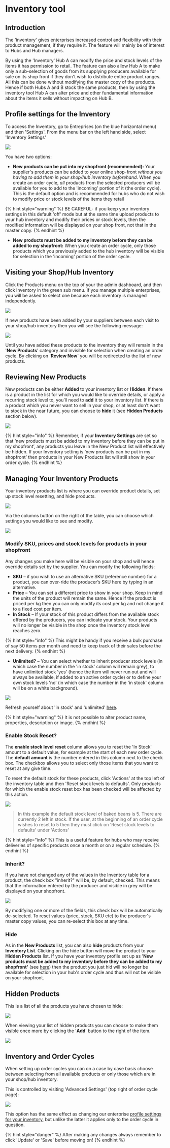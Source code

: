 # Inventory tool

## Introduction

The 'inventory' gives enterprises increased control and flexibility with their product management, if they require it. The feature will mainly be of interest to Hubs and Hub managers.

By using the 'Inventory' Hub A can modify the price and stock levels of the items it has permission to retail.  The feature can also allow Hub A to make only a sub-selection of goods from its supplying producers available for sale on its shop front if they don't wish to distribute entire product ranges.  All this can be done without modifying the master copy of the products. Hence if both Hubs A and B stock the same products, then by using the inventory tool Hub A can alter price and other fundamental information about the items it sells without impacting on Hub B.

## Profile settings for the Inventory

To access the Inventory, go to Entreprises (on the blue horizontal menu) and then 'Settings'. From the menu bar on the left hand side, select 'Inventory Settings'

![](../../.gitbook/assets/inventory-settings.png)

You have two options:&#x20;

* **New products can be put into my shopfront (recommended):** Your supplier's products can be added to your online shop-front _without you having to add them in your shop/hub inventory beforehand_. When you create an order cycle, _all_ products from the selected producers will be available for you to add to the 'incoming' portion of it (the order cycle). \
  This is the default option and is recommended for hubs who do not wish to modify price or stock levels of the items they retail

{% hint style="warning" %}
BE CAREFUL- if you keep your inventory settings in this default 'off' mode but at the same time upload products to your hub inventory and modify their prices or stock levels, then the modified information will be displayed on your shop front, not that in the master copy.
{% endhint %}

* **New products must be added to my inventory before they can be added to my shopfront:** When you create an order cycle, only those products which you previously added to the hub inventory will be visible for selection in the 'incoming' portion of the order cycle.

## Visiting your Shop/Hub Inventory&#x20;

Click the Products menu on the top of your the admin dashboard, and then click Inventory in the green sub menu. If you manage multiple enterprises, you will be asked to select one because each inventory is managed independently.

![](../../.gitbook/assets/inventory1.jpg)

If new products have been added by your suppliers between each visit to your shop/hub inventory then you will see the following message:

![](../../.gitbook/assets/new-products-alert.png)

Until you have added these products to the inventory they will remain in the '**New Products**' category and invisible for selection when creating an order cycle. By clicking on '**Review Now**' you will be redirected to the list of new products.&#x20;

## Reviewing New Products

New products can be either **Added** to your inventory list or **Hidden**. If there is a product in the list for which you would like to override details, or apply a recurring stock level to, you’ll need to **add** it to your inventory list. If there is a product which you never want to sell in your shop, or at least don’t want to stock in the near future, you can choose to **hide** it (see **Hidden Products** section below).

![](../../.gitbook/assets/new-products.png)

{% hint style="info" %}
Remember, if your **Inventory Settings** are set so that ‘new products must be added to my inventory before they can be put in my shopfront’, any products you leave in the New Product list will effectively be hidden. If your Inventory setting is ‘new products can be put in my shopfront’ then products in your New Products list will still show in your order cycle.
{% endhint %}

## Managing Your Inventory Products

Your inventory products list is where you can override product details, set up stock level resetting, and hide products.&#x20;

![](../../.gitbook/assets/viewing-inventory-settings.png)

Via the columns button on the right of the table, you can choose which settings you would like to see and modify.

![](../../.gitbook/assets/columns-1.png)

### Modify SKU, prices and stock levels for products in your shopfront

Any changes you make here will be visible on your shop and will hence override details set by the supplier. You can modify the following fields:&#x20;

* **SKU** – if you wish to use an alternative SKU (reference number) for a product, you can over-ride the producer’s SKU here by typing in an alternative.
* **Price** – You can set a different price to show in your shop. Keep in mind the units of the product will remain the same. Hence if the product is priced per kg then you can only modify its cost per kg and not change it to a fixed cost per item.
* **In Stock** – If your stock of this product differs from the available stock offered by the producers, you can indicate your stock. Your products will no longer be visible in the shop once the inventory stock level reaches zero.

{% hint style="info" %}
This might be handy if you receive a bulk purchase of say 50 items per month and need to keep track of their sales before the next delivery.&#x20;
{% endhint %}

* **Unlimited?** – You can select whether to inherit producer stock levels (in which case the number in the 'in stock' column will remain grey), to have unlimited stock 'yes' (hence the item will never run out and will always be available, if added to an active order cycle) or to define your own stock levels 'no' (in which case the number in the 'in stock' column will be on a white background).

![](../../.gitbook/assets/inventorystock.jpg)

Refresh yourself about 'in stock' and 'unlimited' [here](products.md#adding-products).

{% hint style="warning" %}
It is not possible to alter product name, properties, description or image.
{% endhint %}

### Enable Stock Reset?

The **enable stock level reset** column allows you to reset the 'In Stock' amount to a default value, for example at the start of each new order cycle. The **default amount** is the number entered in this column next to the check box. The checkbox allows you to select only those items that you want to reset at any give time.&#x20;

To reset the default stock for these products, click 'Actions' at the top left of the inventory table and then 'Reset stock levels to defaults'. Only products for which the enable stock reset box has been checked will be affected by this action.&#x20;

![](../../.gitbook/assets/inventorystockreset.jpg)

> In this example the default stock level of baked beans is 5. There are currently 2 left in stock. If the user, at the beginning of an order cycle wishes to reset to 5 then they must click on 'Reset stock levels to defaults' under 'Actions'

{% hint style="info" %}
This is a useful feature for hubs who may receive deliveries of specific products once a month or on a regular schedule.&#x20;
{% endhint %}

### Inherit?

If you have not changed any of the values in the Inventory table for a product, the check box "inherit?" will be, by default, checked. This means that the information entered by the producer and visible in grey will be displayed on your shopfront.

![](../../.gitbook/assets/inventoryinherit.jpg)

By modifying one or more of the fields, this check box will be automatically de-selected. To reset values (price, stock, SKU etc) to the producer's master copy values, you can re-select this box at any time.

### Hide

As in the **New Products** list, you can also **hide** products from your **Inventory List**. Clicking on the hide button will move the product to your **Hidden Products** list. If you have your inventory profile set up as '**New products must be added to my inventory before they can be added to my shopfront'** (see [here](inventory-tool.md#profile-settings-for-the-inventory)) then the product you just hid will no longer be available for selection in your hub's order cycle and thus will not be visible on your shopfront.

## Hidden Products

This is a list of all the products you have chosen to hide:

![](../../.gitbook/assets/hidden-products.png)

When viewing your list of hidden products you can choose to make them visible once more by clicking the '**Add**' button to the right of the item.

![](../../.gitbook/assets/inventoryhidden.jpg)

## Inventory and Order Cycles

When setting up order cycles you can on a case by case basis choose between selecting from all available products or only those which are in your shop/hub inventory.&#x20;

This is controlled by visiting 'Advanced Settings' (top right of order cycle page):

![](../../.gitbook/assets/advanced-oc-settings.png)

This option has the same effect as changing our enterprise [profile settings for your inventory](inventory-tool.md#profile-settings-for-the-inventory), but unlike the latter it applies only to the order cycle in question.

{% hint style="danger" %}
After making any changes always remember to click 'Update' or 'Save' before moving on!
{% endhint %}
